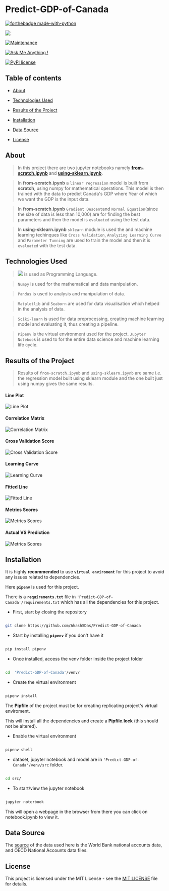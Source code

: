 # Predict-GDP-of-Canada  


[![forthebadge made-with-python](http://ForTheBadge.com/images/badges/made-with-python.svg)](https://www.python.org/)

[![](https://img.shields.io/badge/python-3.8-blue.svg)](https://www.python.org/downloads/release/python-380/)

[![Maintenance](https://img.shields.io/badge/Maintained%3F-yes-green.svg)](https://github.com/AkashSDas)

[![Ask Me Anything !](https://img.shields.io/badge/Ask%20me-anything-1abc9c.svg)](https://github.com/AkashSDas)

[![PyPI license](https://img.shields.io/pypi/l/ansicolortags.svg)](LICENSE)

  
  

## Table of contents

  

*  [About](#about)

* [Technologies Used](#technologies-used)

* [Results of the Project](#results-of-the-project)

*  [Installation](#installation)

*  [Data Source](#data-source)

*  [License](#license) 


## About

  

>In this project there are two jupyter notebooks namely **[from-scratch.ipynb](venv/src/from-scratch.ipynb)** and **[using-sklearn.ipynb](venv/src/using-sklearn.ipynb)**.

  

>In **from-scratch.ipynb** a `linear regression` model is built from **scratch**, using numpy for mathematical operations. This model is then trained with the data to predict Canada's GDP where Year of which we want the GDP is the input data.

  

>In **from-scratch.ipynb** `Gradient Descent`and `Normal Equation`(since the size of data is less than 10,000) are for finding the best parameters and then the model is `evaluated` using the test data.

  

>In **using-sklearn.ipynb** `sklearn` module is used the and machine learning techinques like `Cross Validation`, `Analyzing Learning Curve` and `Parameter Tunning` are used to train the model and then it is `evaluated` with the test data.

## Technologies Used

> [![](https://img.shields.io/badge/python-3.8-blue.svg)](https://www.python.org/downloads/release/python-380/) is used as Programming Language.

>  `Numpy` is used for the mathematical and data manipulation.

>  `Pandas` is used to analysis and manipulation of data.

> `Matplotlib` and `Seaborn` are used for data visualisation which helped in the analysis of data.

> `Sciki-learn` is used for data preprocessing, creating machine learning model and evaluating it, thus creating a pipeline.

> `Pipenv` is the virtual environment used for the project. `Jupyter Notebook` is used to for the entire data science and machine learning life cycle. 

## Results of the Project

> Results of `from-scratch.ipynb` and `using-sklearn.ipynb` are same i.e. the regression model built using sklearn module and the one built just using numpy gives the same results.

#### Line Plot

![Line Plot](https://github.com/AkashSDas/Predict-GDP-of-Canada/blob/master/project-results-images/line-plot.png)

#### Correlation Matrix

![Correlation Matrix](https://github.com/AkashSDas/Predict-GDP-of-Canada/blob/master/project-results-images/correlation-matrix.png)

#### Cross Validation Score

![Cross Validation Score](https://github.com/AkashSDas/Predict-GDP-of-Canada/blob/master/project-results-images/cross-validation-scores.png)

#### Learning Curve

![Learning Curve](https://github.com/AkashSDas/Predict-GDP-of-Canada/blob/master/project-results-images/learning-curve.png)

#### Fitted Line

![Fitted Line](https://github.com/AkashSDas/Predict-GDP-of-Canada/blob/master/project-results-images/fitted-line.png)

####  Metrics Scores

![Metrics Scores](https://github.com/AkashSDas/Predict-GDP-of-Canada/blob/master/project-results-images/metrics-scores.png)

#### Actual VS Prediction

![Metrics Scores](https://github.com/AkashSDas/Predict-GDP-of-Canada/blob/master/project-results-images/actual-vs-prediction.png)
  

## Installation

  

It is highly **recommended** to use **`virtual enviroment`** for this project to avoid any issues related to dependencies.

  

Here **`pipenv`** is used for this project.

  

There is a **`requirements.txt`** file in `'Predict-GDP-of-Canada'/requirements.txt` which has all the dependencies for this project.

  

- First, start by closing the repository

  

```bash

git clone https://github.com/AkashSDas/Predict-GDP-of-Canada

```

  

- Start by installing **`pipenv`** if you don't have it

```bash

pip install pipenv

```

  

- Once installed, access the venv folder inside the project folder

```bash

cd  'Predict-GDP-of-Canada'/venv/

```

  

- Create the virtual environment

```bash

pipenv install

```

The **Pipfile** of the project must be for creating replicating project's virtual enviroment.

  

This will install all the dependencies and create a **Pipfile.lock** (this should not be altered).

  

- Enable the virtual environment

```bash

pipenv shell

```

  

- dataset, jupyter notebook and model are in `'Predict-GDP-of-Canada'/venv/src` folder.

  

```bash

cd src/

```

  

- To start/view the jupyter notebook

```bash

jupyter noterbook

```

  

This will open a webpage in the browser from there you can click on notebook.ipynb to view it.

  

## Data Source

  

The [source](https://data.worldbank.org/indicator/NY.GDP.MKTP.CD?locations=CA) of the data used here is the World Bank national accounts data, and OECD National Accounts data files.

  

## License

  

This project is licensed under the MIT License - see the [MIT LICENSE](LICENSE) file for details.
